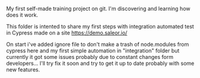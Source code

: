 My first self-made training project on git. I'm discovering and learning how does it work.

This folder is intented to share my first steps with integration automated test in Cypress made on a site https://demo.saleor.io/

On start i've added ignore file to don't make a trash of node.modules from cypress here and my first simple automation in "integration" folder but currently it got some issues probably due to constant changes form developers... I'll try fix it soon and try to get it up to date probably with some new features.
